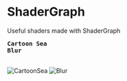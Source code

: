 # ShaderGraph
Useful shaders made with ShaderGraph<br>
<b><pre>Cartoon Sea                   Blur</pre></b><br> 
![CartoonSea](https://user-images.githubusercontent.com/82811799/229807573-e900256d-dc39-4e63-947f-032fcd273322.gif)
![Blur](https://user-images.githubusercontent.com/82811799/229807586-f18c592a-9d59-438f-8e07-73d8dba9f1fb.gif)
<br>







